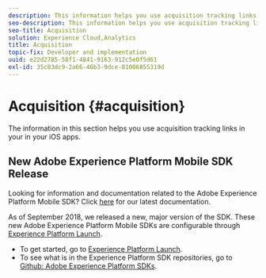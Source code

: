```yaml
---
description: This information helps you use acquisition tracking links in your in your iOS apps.
seo-description: This information helps you use acquisition tracking links in your in your iOS apps.
seo-title: Acquisition
solution: Experience Cloud,Analytics
title: Acquisition
topic-fix: Developer and implementation
uuid: e22d2785-58f1-4841-9163-912c5e0f5d61
exl-id: 35c83dc9-2a66-46b3-9dce-81006855319d
---
```

# Acquisition {#acquisition}

The information in this section helps you use acquisition tracking links in your in your iOS apps.

## New Adobe Experience Platform Mobile SDK Release

Looking for information and documentation related to the Adobe Experience Platform Mobile SDK? Click [here](https://aep-sdks.gitbook.io/docs/) for our latest documentation.

As of September 2018, we released a new, major version of the SDK. These new Adobe Experience Platform Mobile SDKs are configurable through [Experience Platform Launch](https://www.adobe.com/experience-platform/launch.html).

* To get started, go to [Experience Platform Launch](https://launch.adobe.com/).
* To see what is in the Experience Platform SDK repositories, go to [Github: Adobe Experience Platform SDKs](https://github.com/Adobe-Marketing-Cloud/acp-sdks).
